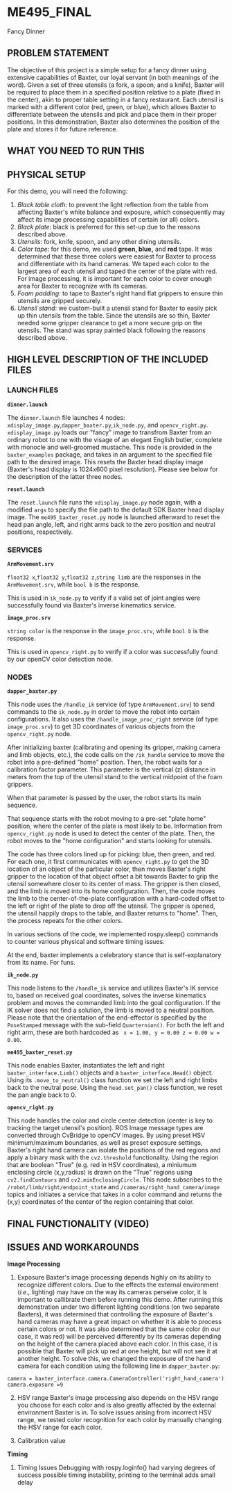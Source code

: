 # ME495_FINAL
Fancy Dinner


## PROBLEM STATEMENT
The objective of this project is a simple setup for a fancy dinner using extensive capabilities of Baxter, our loyal servant (in both meanings of the word). Given a set of three utensils (a fork, a spoon, and a knife), Baxter will be required to place them in a specified position relative to a plate (fixed in the center), akin to proper table setting in a fancy restaurant. Each utensil is marked with a different color (red, green, or blue), which allows Baxter to differentiate between the utensils and pick and place them in their proper positions. In this demonstration, Baxter also determines the position of the plate and stores it for future reference. 

## WHAT YOU NEED TO RUN THIS

## PHYSICAL SETUP
For this demo, you will need the following:

1. *Black table cloth*: to prevent the light reflection from the table from affecting Baxter's white balance and exposure, which consequently may affect its image processing capabilities of certain (or all) colors.
2. *Black plate*: black is preferred for this set-up due to the reasons described above.
3. *Utensils*: fork, knife, spoon, and any other dining utensils.
4. *Color tape*: for this demo, we used __green, blue,__ and __red__ tape. It was determined that these three colors were easiest for Baxter to process and differentiate with its hand cameras. We taped each color to the largest area of each utensil and taped the center of the plate with red. For image processing, it is important for each color to cover enough area for Baxter to recognize with its cameras.
5. *Foam padding*: to tape to Baxter's right hand flat grippers to ensure thin utensils are gripped securely.
6. *Utensil stand*: we custom-built a utensil stand for Baxter to easily pick up thin utensils from the table. Since the utensils are so thin, Baxter needed some gripper clearance to get a more secure grip on the utensils. The stand was spray painted black following the reasons described above. 


## HIGH LEVEL DESCRIPTION OF THE INCLUDED FILES

### LAUNCH FILES

__`dinner.launch`__

The `dinner.launch` file launches 4 nodes: `xdisplay_image.py`,`dapper_baxter.py`,`ik_node.py`, and `opencv_right.py`. `xdisplay_image.py` loads our "fancy" image to transfrom Baxter from an ordinary robot to one with the visage of an elegant English butler, complete with monocle and well-groomed mustache. This node is provided in the `baxter_examples` package, and takes in an argument to the specified file path to the desired image. This resets the Baxter head display image (Baxter's head display is 1024x600 pixel resolution). Please see below for the description of the latter three nodes.


__`reset.launch`__

The `reset.launch` file runs the `xdisplay_image.py` node again, with a modified `args` to specify the file path to the default SDK Baxter head display image. The `me495_baxter_reset.py` node is launched afterward to reset the head pan angle, left, and right arms back to the zero position and neutral positions, respectively.

### SERVICES

__`ArmMovement.srv`__

`float32 x`,`float32 y`,`float32 z`,`string limb` are the responses in the `ArmMovement.srv`, while `bool b` is the response.

This is used in `ik_node.py` to verify if a valid set of joint angles were successfully found via Baxter's inverse kinematics service.

__`image_proc.srv`__

`string color` is the response in the `image_proc.srv`, while `bool b` is the response. 

This is used in `opencv_right.py` to verify if a color was successfully found by our openCV color detection node.

### NODES
__`dapper_baxter.py`__

This node uses the `/handle_ik` service (of type `ArmMovement.srv`) to send commands to the `ik_node.py` in order to move the robot into certain configurations. It also uses the `/handle_image_proc_right` service (of type `image_proc.srv`) to get 3D coordinates of various objects from the `opencv_right.py` node.

After initializing baxter (calibrating and opening its gripper, making camera and limb objects, etc.), the code calls on the `/ik_handle` service to move the robot into a pre-defined "home" position. Then, the robot waits for a calibration factor parameter. This parameter is the vertical (z) distance in meters from the top of the utensil stand to the vertical midpoint of the foam grippers.

When that parameter is passed by the user, the robot starts its main sequence.

That sequence starts with the robot moving to a pre-set "plate home" position, where the center of the plate is most likely to be. Information from `opencv_right.py` node is used to detect the center of the plate. Then, the robot moves to the "home configuration" and starts looking for utensils.

The code has three colors lined up for picking: blue, then green, and red. For each one, it first communicates with `opencv_right.py` to get the 3D location of an object of the particular color, then moves Baxter's right gripper to the location of that object offset a bit towards Baxter to grip the utensil somewhere closer to its center of mass. The gripper is then closed, and the limb is moved into its home configuration. Then, the code moves the limb to the center-of-the-plate configuration with a hard-coded offset to the left or right of the plate to drop off the utensil. The gripper is opened, the utensil happily drops to the table, and Baxter returns to "home". Then, the process repeats for the other colors. 

In various sections of the code, we implemented rospy.sleep() commands to counter various physical and software timing issues.

At the end, baxter implements a celebratory stance that is self-explanatory from its name. For funs.

__`ik_node.py`__

This node listens to the `/handle_ik` service and utilizes Baxter's IK service to, based on received goal coordinates, solves the inverse kinematics problem and moves the commanded limb into the goal configuration. If the IK solver does not find a solution, the limb is moved to a neutral position. Please note that the orientation of the end-effector is specified by the `PoseStamped` message with the sub-field `Quarternion()`. For both the left and right arm, these are both hardcoded as ` x = 1.00, y = 0.00 z = 0.00 w = 0.00`.

__`me495_baxter_reset.py`__

This node enables Baxter, instantiates the left and right `baxter_interface.Limb()` objects and a `baxter_interface.Head()` object. Using its `.move_to_neutral()` class function we set the left and right limbs back to the neutral pose. Using the `head.set_pan()` class function, we reset the pan angle back to 0. 

__`opencv_right.py`__

This node handles the color and circle center detection (center is key to tracking the target utensil's position). ROS Image message types are converted through CvBridge to openCV images. By using preset HSV minimum/maximum boundaries, as well as preset exposure settings, Baxter's right hand camera can isolate the positions of the red regions and apply a binary mask with the `cv2.threshold` functionality. Using the region that are boolean "True" (e.g. red in HSV coordinates), a miniumum enclosing circle (x,y,radius) is drawn on the "True" regions using `cv2.findContours` and `cv2.minEnclosingCircle`. This node subscribes to the `/robot/limb/right/endpoint_state` and `/cameras/right_hand_camera/image` topics and initiates a service that takes in a color command and returns the (x,y) coordinates of the center of the region containing that color. 

## FINAL FUNCTIONALITY (VIDEO)



## ISSUES AND WORKAROUNDS
__Image Processing__

1. Exposure
Baxter's image processing depends highly on its ability to recognize different colors. Due to the effects the external environment (*i.e.,* lighting) may have on the way its cameras perseive color, it is important to callibrate them before running this demo. After running this demonstration under two different lighting conditions (on two separate Baxters), it was determined that controlling the exposure of Baxter's hand cameras may have a great impact on whether it is able to process certain colors or not. It was also determined that the same color (in our case, it was red) will be perceived differently by its cameras depending on the height of the camera placed above each color. In this case, it is possible that Baxter will pick up red at one height, but will not see it at another height. To solve this, we changed the exposure of the hand camera for each condition using the following line in `dapper_baxter.py`:
```
camera = baxter_interface.camera.CameraController('right_hand_camera')
camera.exposure =9
```

2. HSV range
Baxter's image processing also depends on the HSV range you choose for each color and is also greatly affected by the external environment Baxter is in. To solve issues arising from incorrect HSV range, we tested color recognition for each color by manually changing the HSV range for each color. 

3. Calibration value

__Timing__

1. Timing Issues
Debugging with rospy.loginfo() had varying degrees of success possible timing instability, printing to the terminal adds small delay
